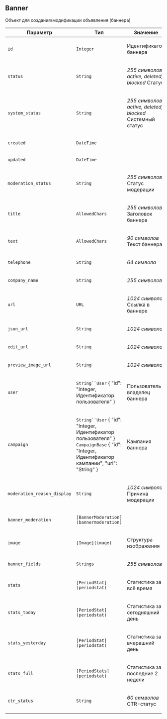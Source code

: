 
## Banner

Объект для создания/модификации объявления (баннера)

<table>
    <thead>
        <tr><th>Параметр</th><th>Тип</th><th>Значение</th></tr>
    </thead>
    <tbody>
        <tr>
            <td><p><code>id</code></p></td>
            <td><p><code>Integer</code></p></td>
            <td><p>Идентификатор баннера</p></td>
        </tr><tr>
            <td><p><code>status</code></p></td>
            <td><p><code>String</code></p></td>
            <td><p><em>255 символов</em>
<em>active, deleted, blocked</em>
Статус</p></td>
        </tr><tr>
            <td><p><code>system_status</code></p></td>
            <td><p><code>String</code></p></td>
            <td><p><em>255 символов</em>
<em>active, deleted, blocked</em>
Системный статус</p></td>
        </tr><tr>
            <td><p><code>created</code></p></td>
            <td><p><code>DateTime</code></p></td>
            <td></td>
        </tr><tr>
            <td><p><code>updated</code></p></td>
            <td><p><code>DateTime</code></p></td>
            <td></td>
        </tr><tr>
            <td><p><code>moderation_status</code></p></td>
            <td><p><code>String</code></p></td>
            <td><p><em>255 символов</em>
Статус модерации</p></td>
        </tr><tr>
            <td><p><code>title</code></p></td>
            <td><p><code>AllowedChars</code></p></td>
            <td><p><em>255 символов</em>
Заголовок баннера</p></td>
        </tr><tr>
            <td><p><code>text</code></p></td>
            <td><p><code>AllowedChars</code></p></td>
            <td><p><em>90 символов</em>
Текст баннера</p></td>
        </tr><tr>
            <td><p><code>telephone</code></p></td>
            <td><p><code>String</code></p></td>
            <td><p><em>64 символа</em></p></td>
        </tr><tr>
            <td><p><code>company_name</code></p></td>
            <td><p><code>String</code></p></td>
            <td><p><em>255 символов</em></p></td>
        </tr><tr>
            <td><p><code>url</code></p></td>
            <td><p><code>URL</code></p></td>
            <td><p><em>1024 символа</em>
Ссылка в баннере</p></td>
        </tr><tr>
            <td><p><code>json_url</code></p></td>
            <td><p><code>String</code></p></td>
            <td><p><em>1024 символа</em></p></td>
        </tr><tr>
            <td><p><code>edit_url</code></p></td>
            <td><p><code>String</code></p></td>
            <td><p><em>1024 символа</em></p></td>
        </tr><tr>
            <td><p><code>preview_image_url</code></p></td>
            <td><p><code>String</code></p></td>
            <td><p><em>1024 символа</em></p></td>
        </tr><tr>
            <td><p><code>user</code></p></td>
            <td><p><code>String``User</code>
    {
      "id": "Integer, Идентификатор пользователя"
    }</p></td>
            <td><p>Пользователь-владелец баннера</p></td>
        </tr><tr>
            <td><p><code>campaign</code></p></td>
            <td><p><code>String``User</code>
    {
      "id": "Integer, Идентификатор пользователя"
    }
<code>CampaignBase</code>
    {
      "id": "Integer, Идентификатор кампании",
      "url": "String"
    }</p></td>
            <td><p>Кампания баннера</p></td>
        </tr><tr>
            <td><p><code>moderation_reason_display</code></p></td>
            <td><p><code>String</code></p></td>
            <td><p><em>1024 символа</em>
Причина модерации</p></td>
        </tr><tr>
            <td><p><code>banner_moderation</code></p></td>
            <td><p><code>[BannerModeration](bannermoderation)</code></p></td>
            <td></td>
        </tr><tr>
            <td><p><code>image</code></p></td>
            <td><p><code>[Image](image)</code></p></td>
            <td><p>Структура изображения</p></td>
        </tr><tr>
            <td><p><code>banner_fields</code></p></td>
            <td><p><code>Strings</code></p></td>
            <td><p><em>255 символов</em></p></td>
        </tr><tr>
            <td><p><code>stats</code></p></td>
            <td><p><code>[PeriodStat](periodstat)</code></p></td>
            <td><p>Статистика за всё время</p></td>
        </tr><tr>
            <td><p><code>stats_today</code></p></td>
            <td><p><code>[PeriodStat](periodstat)</code></p></td>
            <td><p>Статистика за сегодняшний день</p></td>
        </tr><tr>
            <td><p><code>stats_yesterday</code></p></td>
            <td><p><code>[PeriodStat](periodstat)</code></p></td>
            <td><p>Статистика за вчерашний день</p></td>
        </tr><tr>
            <td><p><code>stats_full</code></p></td>
            <td><p><code>[PeriodStats](periodstat)</code></p></td>
            <td><p>Статистика за последние 2 недели</p></td>
        </tr><tr>
            <td><p><code>ctr_status</code></p></td>
            <td><p><code>String</code></p></td>
            <td><p><em>60 символов</em>
CTR-статус</p></td>
        </tr>
    </tbody>
</table>